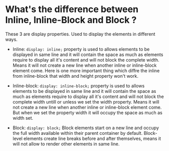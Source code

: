 # What's the difference between Inline, Inline-Block and Block ?
   These 3 are display properties. Used to display the elements in different ways.

   - Inline:  `display: inline;` property is used to allows elements to be displayed in same line and it will contain the space as much as elements require to display all it's content and will not block the complete width. Means it will not create a new line when another inline or inline-block element come. Here is one more important thing which diffre the inline from inline-block that width and height property won't work.

   <!-- Please Check inline.html file for more clarification where i demonstrate the display: inline; property -->

   - Inline-block: `display: inline-block;` property is used to allows elements to be displayed in same line and it will contain the space as much as elements require to display all it's content and will not block the complete width untill or unless we set the width property. Means it will not create a new line when another inline or inline-block element come. But when we set the property width it will occupy the space as much as width set.

   <!-- Please Check inline-block.html file for more clarification where i demonstrate the display: inline; property -->

   - Block: `display: block;` Block elements start on a new line and occupy the full width available within their parent container by default. Block-level elements create line breaks before and after themselves, means it will not allow to render other elements in same line.

   <!-- Please Check block.html file for more clarification where i demonstrate the display: block; property -->